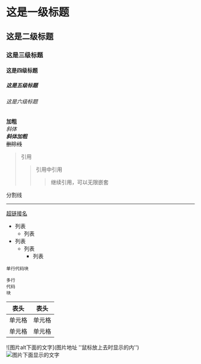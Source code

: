 # 这是一级标题
## 这是二级标题
### 这是三级标题
#### 这是四级标题
##### 这是五级标题
###### 这是六级标题


**加粗**  
*斜体*  
***斜体加粗***  
~~删除线~~  

>引用
>>引用中引用  
>>>继续引用，可以无限嵌套  
  
  


分割线  

---  

[超链接名](https://www.jianshu.com/p/191d1e21f7ed/)  


- 列表
  - 列表
- 列表
  - 列表
    - 列表  

`单行代码块`  

```
多行
代码
块
```  


|  表头   | 表头  |
|  ----  | ----  |
| 单元格  | 单元格 |
| 单元格  | 单元格 |


![图片alt下面的文字](图片地址 ''鼠标放上去时显示的内'')  
![图片下面显示的文字](https://ss0.bdstatic.com/70cFvHSh_Q1YnxGkpoWK1HF6hhy/it/u=702257389,1274025419&fm=27&gp=0.jpg "区块链")